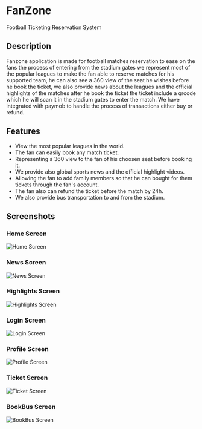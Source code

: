 # FanZone
Football Ticketing Reservation System

## Description
Fanzone application is made for football matches reservation to ease on the fans the process of entering from the stadium gates we represent most of the popular leagues to make the fan able to reserve matches for his supported team, he can also see a 360 view of the seat he wishes before he book the ticket, we also provide news about the leagues and the official highlights of the matches after he book the ticket the ticket include a qrcode which he will scan it in the stadium gates to enter the match. We have integrated with paymob to handle the process of transactions either buy or refund.

## Features
- View the most popular leagues in the world.
- The fan can easily book any match ticket.
- Representing a 360 view to the fan of his choosen seat before booking it.
- We provide also global sports news and the official highlight videos.
- Allowing the fan to add family members so that he can bought for them tickets through the fan's account.
- The fan also can refund the ticket before the match by 24h.
- We also provide bus transportation to and from the stadium.

## Screenshots

### Home Screen
![Home Screen](/Users/mahmoudatrees/Desktop/GraduationProject/ScreenShots/Home.png)

### News Screen
![News Screen](/Users/mahmoudatrees/Desktop/Graduation\Project/ScreenShots/News.png)

### Highlights Screen
![Highlights Screen](/Users/mahmoudatrees/Desktop/Graduation\Project/ScreenShots/Highlights.png)

### Login Screen
![Login Screen](/Users/mahmoudatrees/Desktop/Graduation\Project/ScreenShots/Login.png)

### Profile Screen
![Profile Screen](/Users/mahmoudatrees/Desktop/Graduation\Project/ScreenShots/Profile.png)

### Ticket Screen
![Ticket Screen](/Users/mahmoudatrees/Desktop/Graduation\Project/ScreenShots/Ticket.png)

### BookBus Screen
![BookBus Screen](/Users/mahmoudatrees/Desktop/Graduation\Project/ScreenShots/BookBus.png)
